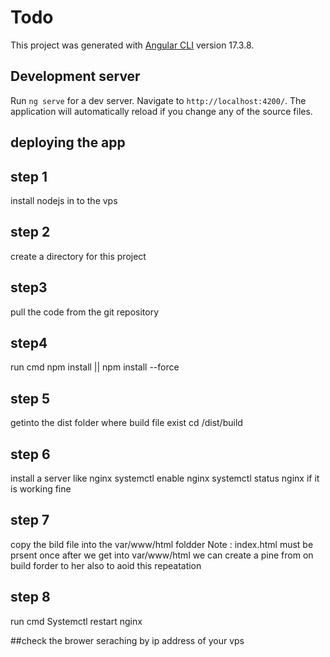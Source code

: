 # Todo

This project was generated with [Angular CLI](https://github.com/angular/angular-cli) version 17.3.8.

## Development server

Run `ng serve` for a dev server. Navigate to `http://localhost:4200/`. The application will automatically reload if you change any of the source files.





## deploying the app
## step 1 
install nodejs in to the vps 

## step 2
create a directory for this project 

## step3 
pull the code from the git repository 

## step4
run cmd npm install || npm install --force

## step 5
getinto the dist folder where build file exist 
cd /dist/build

## step 6 
install a server like nginx 
systemctl enable nginx
systemctl status nginx
if it is working fine 

## step 7 
copy the bild file into the var/www/html foldder
Note : index.html must be prsent once after we get into  var/www/html
we can create a pine from on build forder to her also to aoid this repeatation 

## step 8

run cmd Systemctl restart nginx

##check the brower seraching by ip address of your vps

